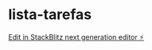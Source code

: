 # lista-tarefas

[Edit in StackBlitz next generation editor ⚡️](https://stackblitz.com/~/github.com/saavedra-desenvolvedor/lista-tarefas)